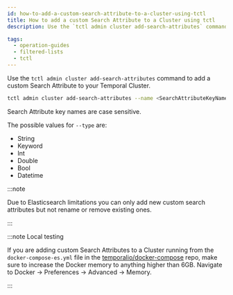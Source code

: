 ```yaml
---
id: how-to-add-a-custom-search-attribute-to-a-cluster-using-tctl
title: How to add a custom Search Attribute to a Cluster using tctl
description: Use the `tctl admin cluster add-search-attributes` command to add a custom Search Attribute to your Temporal Cluster.

tags:
  - operation-guides
  - filtered-lists
  - tctl
---
```


Use the `tctl admin cluster add-search-attributes` command to add a custom Search Attribute to your Temporal Cluster.

```bash
tctl admin cluster add-search-attributes --name <SearchAttributeKeyName> --type <SearchAttributeValueType>
```

Search Attribute key names are case sensitive.

The possible values for `--type` are:

- String
- Keyword
- Int
- Double
- Bool
- Datetime

:::note

Due to Elasticsearch limitations you can only add new custom search attributes but not rename or remove existing ones.

:::

:::note Local testing

If you are adding custom Search Attributes to a Cluster running from the `docker-compose-es.yml` file in the [temporalio/docker-compose](https://github.com/temporalio/docker-compose) repo, make sure to increase the Docker memory to anything higher than 6GB.
Navigate to Docker -> Preferences -> Advanced -> Memory.

:::

